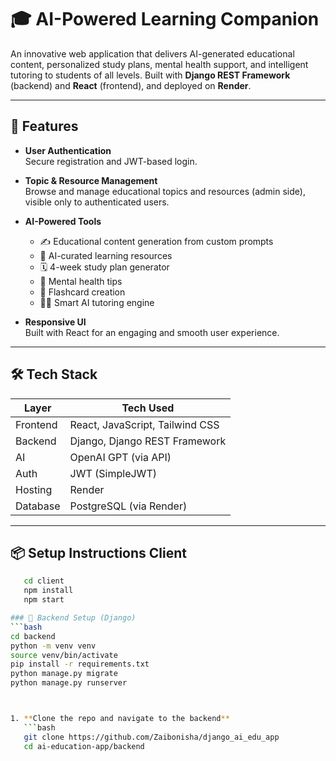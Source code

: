 # 🎓 AI-Powered Learning Companion

An innovative web application that delivers AI-generated educational content, personalized study plans, mental health support, and intelligent tutoring to students of all levels. Built with **Django REST Framework** (backend) and **React** (frontend), and deployed on **Render**.

---

## 🚀 Features

- **User Authentication**  
  Secure registration and JWT-based login.

- **Topic & Resource Management**  
  Browse and manage educational topics and resources (admin side), visible only to authenticated users.

- **AI-Powered Tools**  
  - ✍️ Educational content generation from custom prompts  
  - 📘 AI-curated learning resources  
  - 🗓 4-week study plan generator  
  - 🧠 Mental health tips  
  - 🧾 Flashcard creation  
  - 👩‍🏫 Smart AI tutoring engine

- **Responsive UI**  
  Built with React for an engaging and smooth user experience.

---

## 🛠 Tech Stack

| Layer     | Tech Used                   |
|-----------|-----------------------------|
| Frontend  | React, JavaScript, Tailwind CSS |
| Backend   | Django, Django REST Framework |
| AI        | OpenAI GPT (via API)        |
| Auth      | JWT (SimpleJWT)             |
| Hosting   | Render                      |
| Database  | PostgreSQL (via Render)     |

---

## 📦 Setup Instructions Client
```bash
   cd client
   npm install
   npm start

### 🔧 Backend Setup (Django)
```bash
cd backend
python -m venv venv
source venv/bin/activate
pip install -r requirements.txt
python manage.py migrate
python manage.py runserver



1. **Clone the repo and navigate to the backend**
   ```bash
   git clone https://github.com/Zaibonisha/django_ai_edu_app
   cd ai-education-app/backend
